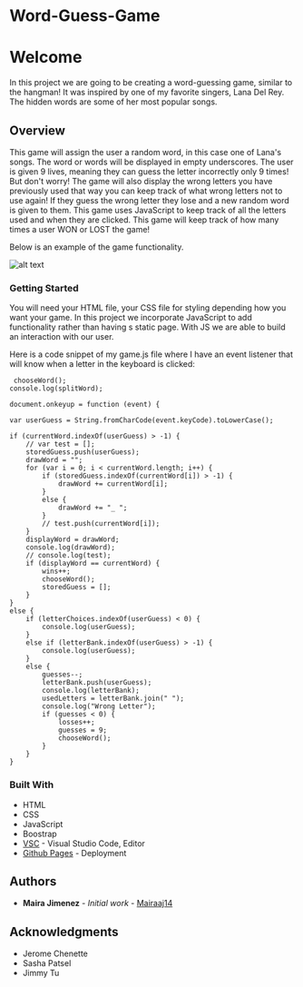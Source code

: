 # Word-Guess-Game

# Welcome
In this project we are going to be creating a word-guessing game, similar to the hangman!
It was inspired by one of my favorite singers, Lana Del Rey.
The hidden words are some of her most popular songs.
## Overview
This game will assign the user a random word, in this case one of Lana's songs. The word or words will be displayed in empty underscores. The user is given 9 lives, meaning they can guess the letter incorrectly only 9 times! But don't worry! The game will also display the wrong letters you have previously used that way you can keep track of what wrong letters not to use again! If they guess the wrong letter they lose and a new random word is given to them.
This game uses JavaScript to keep track of all the letters used and when they are clicked.
This game will keep track of how many times a user WON or LOST the game!


Below is an example of the game functionality.

![alt text](wordguess.gif)

### Getting Started
You will need  your HTML file, your CSS file for styling depending how you want your game.
In this project we incorporate JavaScript to add functionality rather than having s static page.
With JS we are able to build an interaction with our user. 

Here is a code snippet of my game.js file where I have an event listener that will know when a letter in the keyboard is clicked:

``` 
 chooseWord();
console.log(splitWord);

document.onkeyup = function (event) {

var userGuess = String.fromCharCode(event.keyCode).toLowerCase();

if (currentWord.indexOf(userGuess) > -1) {
    // var test = [];
    storedGuess.push(userGuess);
    drawWord = "";
    for (var i = 0; i < currentWord.length; i++) {
        if (storedGuess.indexOf(currentWord[i]) > -1) {
            drawWord += currentWord[i];
        }
        else {
            drawWord += "_ ";
        }
        // test.push(currentWord[i]);
    }
    displayWord = drawWord;
    console.log(drawWord);
    // console.log(test);
    if (displayWord == currentWord) {
        wins++;
        chooseWord();
        storedGuess = [];
    }
}
else {
    if (letterChoices.indexOf(userGuess) < 0) {
        console.log(userGuess);
    }
    else if (letterBank.indexOf(userGuess) > -1) {
        console.log(userGuess);
    }
    else {
        guesses--;
        letterBank.push(userGuess);
        console.log(letterBank);
        usedLetters = letterBank.join(" ");
        console.log("Wrong Letter");
        if (guesses < 0) {
            losses++;
            guesses = 9;
            chooseWord();
        }
    }
}

```

### Built With
* HTML
* CSS
* JavaScript
* Boostrap
* [VSC](https) - Visual Studio Code, Editor
* [Github Pages](https) - Deployment

## Authors

* **Maira Jimenez** - *Initial work* - [Mairaaj14](https://github.com/Mairaaj14)


## Acknowledgments

* Jerome Chenette
* Sasha Patsel
* Jimmy Tu
